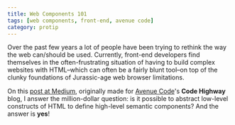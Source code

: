 ```yaml
---
title: Web Components 101
tags: [web components, front-end, avenue code]
category: protip
---
```


Over the past few years a lot of people have been trying to rethink the way the web can/should be used. Currently, front-end developers find themselves in the often-frustrating situation of having to build complex websites with HTML–which can often be a fairly blunt tool–on top of the clunky foundations of Jurassic-age web browser limitations.

On this [post at Medium](https://medium.com/@tiagorg/web-components-101-b2c60163f4c8), originally made for [Avenue Code](http://www.avenuecode.com)'s **Code Highway** blog, I answer the million-dollar question: is it possible to abstract low-level constructs of HTML to define high-level semantic components? And the answer is **yes**!
